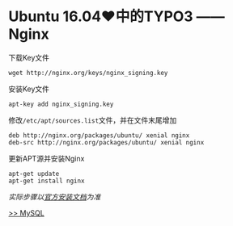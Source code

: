 # Ubuntu 16.04♥中的TYPO3 —— Nginx

下载Key文件

	wget http://nginx.org/keys/nginx_signing.key

安装Key文件

	apt-key add nginx_signing.key

修改`/etc/apt/sources.list`文件，并在文件末尾增加

	deb http://nginx.org/packages/ubuntu/ xenial nginx
	deb-src http://nginx.org/packages/ubuntu/ xenial nginx

更新APT源并安装Nginx

	apt-get update
	apt-get install nginx

*实际步骤以[官方安装文档](http://nginx.org/en/linux_packages.html)为准*

[>> MySQL](./MySQL.md)